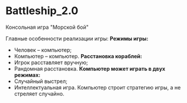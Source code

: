 # Battleship_2.0
Консольная игра "Морской бой"

Главные особенности реализации игры:
**Режимы игры:**
* Человек – компьютер;
* Компьютер – компьютер.
**Расстановка кораблей:**
* Игрок расставляет вручную;
* Рандомная расстановка.
**Компьютер может играть в двух режимах:**
* Случайный выстрел;
* Интеллектуальная игра. Компьютер строит
стратегию игры, а не стреляет случайно.

